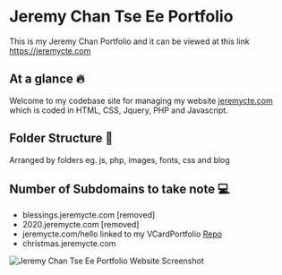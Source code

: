 # Jeremy Chan Tse Ee Portfolio
This is my Jeremy Chan Portfolio and it can be viewed at this link https://jeremycte.com

## At a glance 🔥
Welcome to my codebase site for managing my website [jeremycte.com](https://jeremycte.com) which is coded in HTML, CSS, Jquery, PHP and Javascript.

## Folder Structure 📁
Arranged by folders eg. js, php, images, fonts, css and blog

## Number of Subdomains to take note 💻
- blessings.jeremycte.com [removed]
- 2020.jeremycte.com [removed]
- jeremycte.com/hello linked to my VCardPortfolio [Repo](https://github.com/jeremycte/vCardPortfolio)
- christmas.jeremycte.com


![Jeremy Chan Tse Ee Portfolio Website Screenshot](https://res.cloudinary.com/jeremycte/image/upload/v1622572833/jeremycte_screenshotWebsite_nqsvpz.png)
